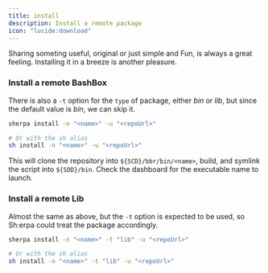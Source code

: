 ```yaml
---
title: install
description: Install a remote package
icon: "lucide:download"
---
```


Sharing someting useful, original or just simple and Fun, is always a great feeling. Installing it in a breeze is another pleasure.

### Install a remote BashBox

There is also a `-t` option for the `type` of package, either _bin_ or _lib_, but since the default value is _bin_, we can skip it.

```bash [From anywhere]
sherpa install -n "<name>" -u "<repoUrl>"

# Or with the sh alias
sh install -n "<name>" -u "<repoUrl>"
```

This will clone the repository into `${SCD}/bbr/bin/<name>`, build, and symlink the script into `${SDD}/bin`. Check the dashboard for the executable name to launch.

### Install a remote Lib

Almost the same as above, but the `-t` option is expected to be used, so Sh:erpa could treat the package accordingly.

```bash [From anywhere]
sherpa install -n "<name>" -t "lib" -u "<repoUrl>"

# Or with the sh alias
sh install -n "<name>" -t "lib" -u "<repoUrl>"
```
